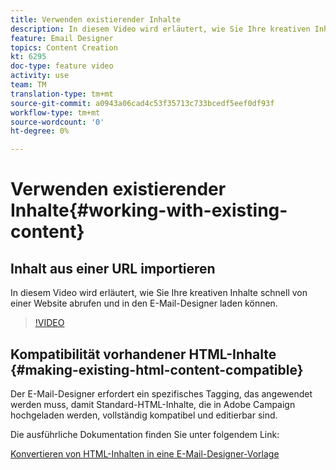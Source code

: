 ```yaml
---
title: Verwenden existierender Inhalte
description: In diesem Video wird erläutert, wie Sie Ihre kreativen Inhalte schnell von einer Website abrufen und in den E-Mail-Designer laden können.
feature: Email Designer
topics: Content Creation
kt: 6295
doc-type: feature video
activity: use
team: TM
translation-type: tm+mt
source-git-commit: a0943a06cad4c53f35713c733bcedf5eef0df93f
workflow-type: tm+mt
source-wordcount: '0'
ht-degree: 0%

---
```



# Verwenden existierender Inhalte{#working-with-existing-content}

## Inhalt aus einer URL importieren

In diesem Video wird erläutert, wie Sie Ihre kreativen Inhalte schnell von einer Website abrufen und in den E-Mail-Designer laden können.

>[!VIDEO](https://video.tv.adobe.com/v/25926?quality=12)

## Kompatibilität vorhandener HTML-Inhalte {#making-existing-html-content-compatible}

Der E-Mail-Designer erfordert ein spezifisches Tagging, das angewendet werden muss, damit Standard-HTML-Inhalte, die in Adobe Campaign hochgeladen werden, vollständig kompatibel und editierbar sind.

Die ausführliche Dokumentation finden Sie unter folgendem Link:

[Konvertieren von HTML-Inhalten in eine E-Mail-Designer-Vorlage](https://docs.adobe.com/content/help/en/campaign-standard/using/designing-content/building-email-content/using-existing-content.html#converting-an-html-content)
